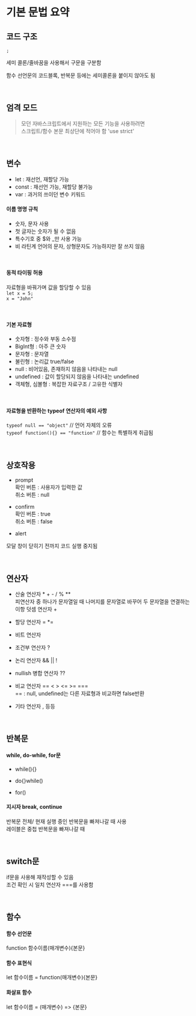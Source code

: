 기본 문법 요약
===

## 코드 구조
    ;
세미 콜론/줄바꿈을 사용해서 구문을 구분함

함수 선언문의 코드블록, 반복문 등에는 세미콜론을 붙이지 않아도 됨

<br>

## 엄격 모드
> 모던 자바스크립트에서 지원하는 모든 기능을 사용하려면  
스크립트/함수 본문 최상단에 적어야 함
    'use strict'

<br>

## 변수
* let : 재선언, 재할당 가능
* const : 재선언 가능, 재할당 불가능
* var : 과거의 쓰이던 변수 키워드

#### 이름 명명 규칙
* 숫자, 문자 사용
* 첫 글자는 숫자가 될 수 없음
* 특수기호 중 $와 _만 사용 가능
* 비 라틴계 언어의 문자, 상형문자도 가능하지만 잘 쓰지 않음

<br>

#### 동적 타이핑 허용
자료형을 바꿔가며 값을 할당할 수 있음  
`let x = 5;`  
`x = "John"`

<br>

#### 기본 자료형
* 숫자형 : 정수와 부동 소수점 
* BigInt형 : 아주 큰 숫자
* 문자형 : 문자열
* 불린형 : 논리값 true/false
* null : 비어있음, 존재하지 않음을 나타내는 null
* undefined : 값이 할당되지 않음을 나타내는 undefined
* 객체형, 심볼형 : 복잡한 자료구조 / 고유한 식별자

<br>

#### 자료형을 반환하는 typeof 연산자의 예외 사항
`typeof null == "object"` // 언어 자체의 오류  
`typeof function(){} == "function"` // 함수는 특별하게 취급됨

<br>

## 상호작용
* prompt  
확인 버튼 : 사용자가 입력한 값  
취소 버튼 : null

* confirm  
확인 버튼 : true  
취소 버튼 : false

* alert

모달 창이 닫히기 전까지 코드 실행 중지됨

<br>

## 연산자

* 산술 연산자 * + - / % **  
피연산자 중 하나가 문자열일 때 나머지를 문자열로 바꾸어 두 문자열을 연결하는  이항 덧셈 연산자 +

* 할당 연산자 = *=

* 비트 연산자

* 조건부 연산자 ?

* 논리 연산자 && || !

* nullish 병합 연산자 ??

* 비교 연산자 == < > <= >= ===  
== : null, undefined는 다른 자료형과 비교하면 false반환

* 기타 연산자 , 등등

<br>

## 반복문

#### while, do-while, for문
* while(){}

* do{}while()

* for()

#### 지시자 break, continue
반복문 전체/ 현재 실행 중인 반복문을 빠져나갈 때 사용  
레이블은 중첩 반복문을 빠져나갈 때

<br>

## switch문
if문을 사용해 재작성할 수 있음  
조건 확인 시 일치 연산자 ===를 사용함

<br>

## 함수
#### 함수 선언문
function 함수이름(매개변수){본문}

#### 함수 표현식
let 함수이름 = function(매개변수){본문}

#### 화살표 함수
let 함수이름 = (매개변수) => {본문} 
